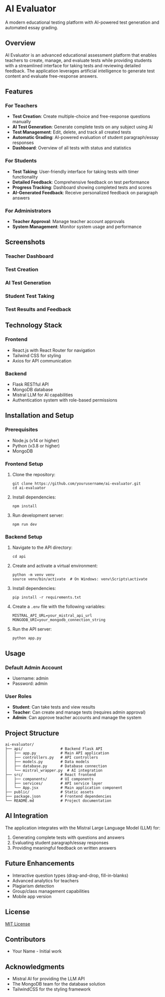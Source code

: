# AI Evaluator

A modern educational testing platform with AI-powered test generation and automated essay grading.

## Overview

AI Evaluator is an advanced educational assessment platform that enables teachers to create, manage, and evaluate tests while providing students with a streamlined interface for taking tests and reviewing detailed feedback. The application leverages artificial intelligence to generate test content and evaluate free-response answers.

## Features

### For Teachers

- **Test Creation**: Create multiple-choice and free-response questions manually
- **AI Test Generation**: Generate complete tests on any subject using AI
- **Test Management**: Edit, delete, and track all created tests
- **Automatic Grading**: AI-powered evaluation of student paragraph/essay responses
- **Dashboard**: Overview of all tests with status and statistics

### For Students

- **Test Taking**: User-friendly interface for taking tests with timer functionality
- **Detailed Feedback**: Comprehensive feedback on test performance
- **Progress Tracking**: Dashboard showing completed tests and scores
- **AI-Generated Feedback**: Receive personalized feedback on paragraph answers

### For Administrators

- **Teacher Approval**: Manage teacher account approvals
- **System Management**: Monitor system usage and performance

## Screenshots

### Teacher Dashboard

<!-- Insert screenshot here -->

### Test Creation

<!-- Insert screenshot here -->

### AI Test Generation

<!-- Insert screenshot here -->

### Student Test Taking

<!-- Insert screenshot here -->

### Test Results and Feedback

<!-- Insert screenshot here -->

## Technology Stack

### Frontend

- React.js with React Router for navigation
- Tailwind CSS for styling
- Axios for API communication

### Backend

- Flask RESTful API
- MongoDB database
- Mistral LLM for AI capabilities
- Authentication system with role-based permissions

## Installation and Setup

### Prerequisites

- Node.js (v14 or higher)
- Python (v3.8 or higher)
- MongoDB

### Frontend Setup

1. Clone the repository:

   ```
   git clone https://github.com/yourusername/ai-evaluator.git
   cd ai-evaluator
   ```

2. Install dependencies:

   ```
   npm install
   ```

3. Run development server:
   ```
   npm run dev
   ```

### Backend Setup

1. Navigate to the API directory:

   ```
   cd api
   ```

2. Create and activate a virtual environment:

   ```
   python -m venv venv
   source venv/bin/activate  # On Windows: venv\Scripts\activate
   ```

3. Install dependencies:

   ```
   pip install -r requirements.txt
   ```

4. Create a `.env` file with the following variables:

   ```
   MISTRAL_API_URL=your_mistral_api_url
   MONGODB_URI=your_mongodb_connection_string
   ```

5. Run the API server:
   ```
   python app.py
   ```

## Usage

### Default Admin Account

- Username: admin
- Password: admin

### User Roles

- **Student**: Can take tests and view results
- **Teacher**: Can create and manage tests (requires admin approval)
- **Admin**: Can approve teacher accounts and manage the system

## Project Structure

```
ai-evaluator/
├── api/                 # Backend Flask API
│   ├── app.py           # Main API application
│   ├── controllers.py   # API controllers
│   ├── models.py        # Data models
│   ├── database.py      # Database connection
│   └── mistral_wrapper.py  # AI integration
├── src/                 # React frontend
│   ├── components/      # UI components
│   ├── services/        # API service layer
│   └── App.jsx          # Main application component
├── public/              # Static assets
├── package.json         # Frontend dependencies
└── README.md            # Project documentation
```

## AI Integration

The application integrates with the Mistral Large Language Model (LLM) for:

1. Generating complete tests with questions and answers
2. Evaluating student paragraph/essay responses
3. Providing meaningful feedback on written answers

## Future Enhancements

- Interactive question types (drag-and-drop, fill-in-blanks)
- Advanced analytics for teachers
- Plagiarism detection
- Group/class management capabilities
- Mobile app version

## License

[MIT License](LICENSE)

## Contributors

- Your Name - Initial work

## Acknowledgments

- Mistral AI for providing the LLM API
- The MongoDB team for the database solution
- TailwindCSS for the styling framework
